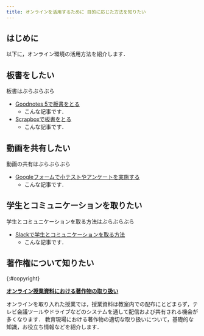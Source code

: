 ```yaml
---
title: オンラインを活用するために 目的に応じた方法を知りたい
---
```


## はじめに

以下に，オンライン環境の活用方法を紹介します．

## 板書をしたい
板書はぶらぶらぶら

- [Goodnotes 5で板書をとる](#)
    - こんな記事です．
- [Scrapboxで板書をとる](#)
    - こんな記事です．

## 動画を共有したい
動画の共有はぶらぶらぶら

- [Googleフォームで小テストやアンケートを実施する](/articles/google-form)
    - こんな記事です．

## 学生とコミュニケーションを取りたい
学生とコミュニケーションを取る方法はぶらぶらぶら

- [Slackで学生とコミュニケーションを取る方法](/articles/slack-communication)
    - こんな記事です．
    
## 著作権について知りたい
{:#copyright}

**[オンライン授業資料における著作物の取り扱い](/articles/copyright-overview/)**

オンラインを取り入れた授業では，授業資料は教室内での配布にとどまらず，テレビ会議ツールやドライブなどのシステムを通して配信および共有される機会が多くなります．
教育現場における著作物の適切な取り扱いについて，基礎的な知識，お役立ち情報などを紹介します．
